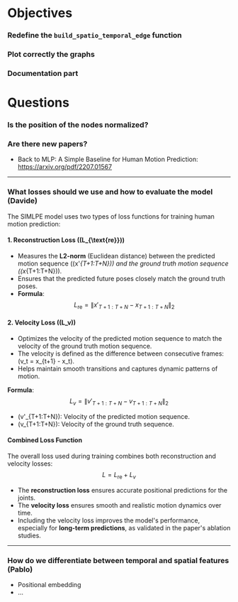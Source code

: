 # Objectives

### Redefine the `build_spatio_temporal_edge` function

### Plot correctly the graphs

### Documentation part

# Questions

### Is the position of the nodes normalized?

### Are there new papers?
- Back to MLP: A Simple Baseline for Human Motion Prediction: https://arxiv.org/pdf/2207.01567

---

### What losses should we use and how to evaluate the model (Davide)

The SIMLPE model uses two types of loss functions for training human motion prediction:

#### 1. **Reconstruction Loss (\(L_{\text{re}}\))**
- Measures the **L2-norm** (Euclidean distance) between the predicted motion sequence (\(x'_{T+1:T+N}\)) and the ground truth motion sequence (\(x_{T+1:T+N}\)).
- Ensures that the predicted future poses closely match the ground truth poses.
- **Formula**:
  $$
  L_{\text{re}} = \|x'_{T+1:T+N} - x_{T+1:T+N}\|_2
  $$

#### 2. **Velocity Loss (\(L_v\))**
- Optimizes the velocity of the predicted motion sequence to match the velocity of the ground truth motion sequence.
- The velocity is defined as the difference between consecutive frames: \(v_t = x_{t+1} - x_t\).
- Helps maintain smooth transitions and captures dynamic patterns of motion.

**Formula**:
$$
L_v = \|v'_{T+1:T+N} - v_{T+1:T+N}\|_2
$$

- \(v'_{T+1:T+N}\): Velocity of the predicted motion sequence.
- \(v_{T+1:T+N}\): Velocity of the ground truth sequence.

#### Combined Loss Function
The overall loss used during training combines both reconstruction and velocity losses:
$$
L = L_{\text{re}} + L_v
$$

- The **reconstruction loss** ensures accurate positional predictions for the joints.
- The **velocity loss** ensures smooth and realistic motion dynamics over time.
- Including the velocity loss improves the model's performance, especially for **long-term predictions**, as validated in the paper's ablation studies.

---

### How do we differentiate between temporal and spatial features (Pablo)
- Positional embedding
- ...
